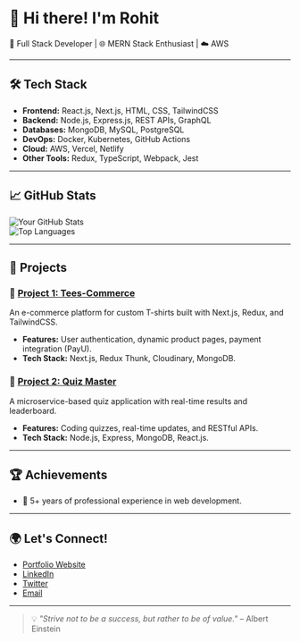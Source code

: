 # 👋 Hi there! I'm Rohit  
🚀 Full Stack Developer | 🌐 MERN Stack Enthusiast | ☁️ AWS  

---

## 🛠️ Tech Stack
- **Frontend:** React.js, Next.js, HTML, CSS, TailwindCSS
- **Backend:** Node.js, Express.js, REST APIs, GraphQL
- **Databases:** MongoDB, MySQL, PostgreSQL
- **DevOps:** Docker, Kubernetes, GitHub Actions
- **Cloud:** AWS, Vercel, Netlify
- **Other Tools:** Redux, TypeScript, Webpack, Jest

---

## 📈 GitHub Stats
![Your GitHub Stats](https://github-readme-stats.vercel.app/api?username=rohitd4007&show_icons=true&theme=dark&cache_seconds=1800)  
![Top Languages](https://github-readme-stats.vercel.app/api/top-langs/?username=rohitd4007&layout=compact&theme=dark)


---

## 💼 Projects
### 🌟 [Project 1: Tees-Commerce](https://github.com/yourusername/tees-commerce)
An e-commerce platform for custom T-shirts built with Next.js, Redux, and TailwindCSS.  
- **Features:** User authentication, dynamic product pages, payment integration (PayU).  
- **Tech Stack:** Next.js, Redux Thunk, Cloudinary, MongoDB.

### 🌟 [Project 2: Quiz Master](https://github.com/yourusername/quiz-master)
A microservice-based quiz application with real-time results and leaderboard.  
- **Features:** Coding quizzes, real-time updates, and RESTful APIs.  
- **Tech Stack:** Node.js, Express, MongoDB, React.js.

---

## 🏆 Achievements
- 🥇 5+ years of professional experience in web development.

---

## 🌍 Let's Connect!
- [Portfolio Website](https://rohit-devhare-portfolio.netlify.app/)
- [LinkedIn](https://www.linkedin.com/in/rohitdevhare07)
- [Twitter](https://twitter.com/yourtwitter)
- [Email](mailto:rohitdevhare400@gmail.com)

---

> 💡 *"Strive not to be a success, but rather to be of value."* – Albert Einstein
